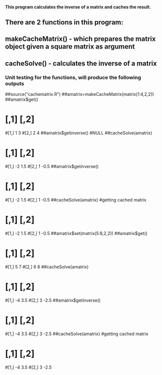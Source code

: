 #### This program calculates the inverse of a matrix and caches the result.
## There are 2 functions in this program:
## makeCacheMatrix() - which prepares the matrix object given a square matrix as argument
## cacheSolve() - calculates the inverse of a matrix

### Unit testing for the functions, will produce the following outputs
##source("cachematrix.R")
##amatrix=makeCacheMatrix(matrix(1:4,2,2))
##amatrix$get()
#     [,1] [,2]
#[1,]    1    3
#[2,]    2    4
##amatrix$getinverse()
#NULL
##cacheSolve(amatrix)
#     [,1] [,2]
#[1,]   -2  1.5
#[2,]    1 -0.5
##amatrix$getinverse()
#     [,1] [,2]
#[1,]   -2  1.5
#[2,]    1 -0.5
##cacheSolve(amatrix)
#getting cached matrix
#     [,1] [,2]
#[1,]   -2  1.5
#[2,]    1 -0.5
##amatrix$set(matrix(5:8,2,2))
##amatrix$get()
#     [,1] [,2]
#[1,]    5    7
#[2,]    6    8
##cacheSolve(amatrix)
#     [,1] [,2]
#[1,]   -4  3.5
#[2,]    3 -2.5
##amatrix$getinverse()
#     [,1] [,2]
#[1,]   -4  3.5
#[2,]    3 -2.5
##cacheSolve(amatrix)
#getting cached matrix
#     [,1] [,2]
#[1,]   -4  3.5
#[2,]    3 -2.5